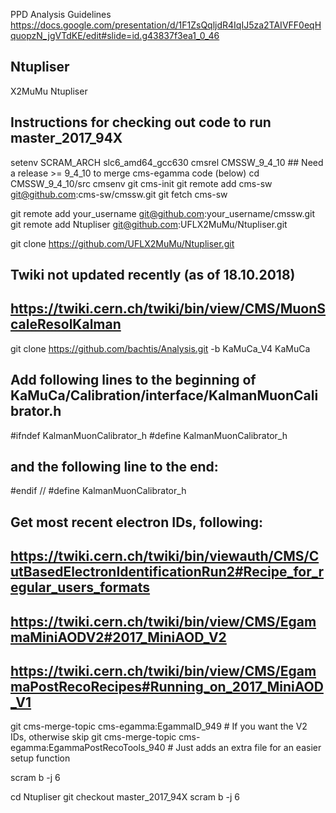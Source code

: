 PPD Analysis Guidelines
https://docs.google.com/presentation/d/1F1ZsQqljdR4IqIJ5za2TAIVFF0eqHquopzN_jgVTdKE/edit#slide=id.g43837f3ea1_0_46


## Ntupliser
X2MuMu Ntupliser

## Instructions for checking out code to run master_2017_94X

setenv SCRAM_ARCH slc6_amd64_gcc630
cmsrel CMSSW_9_4_10  ## Need a release >= 9_4_10 to merge cms-egamma code (below)
cd CMSSW_9_4_10/src
cmsenv
git cms-init
git remote add cms-sw git@github.com:cms-sw/cmssw.git
git fetch cms-sw

git remote add your_username git@github.com:your_username/cmssw.git
git remote add Ntupliser git@github.com:UFLX2MuMu/Ntupliser.git

git clone https://github.com/UFLX2MuMu/Ntupliser.git

## Twiki not updated recently (as of 18.10.2018)
## https://twiki.cern.ch/twiki/bin/view/CMS/MuonScaleResolKalman
git clone https://github.com/bachtis/Analysis.git -b KaMuCa_V4 KaMuCa

## Add following lines to the beginning of KaMuCa/Calibration/interface/KalmanMuonCalibrator.h
#ifndef KalmanMuonCalibrator_h
#define KalmanMuonCalibrator_h
## and the following line to the end:
#endif // #define KalmanMuonCalibrator_h

## Get most recent electron IDs, following:
## https://twiki.cern.ch/twiki/bin/viewauth/CMS/CutBasedElectronIdentificationRun2#Recipe_for_regular_users_formats
## https://twiki.cern.ch/twiki/bin/view/CMS/EgammaMiniAODV2#2017_MiniAOD_V2
## https://twiki.cern.ch/twiki/bin/view/CMS/EgammaPostRecoRecipes#Running_on_2017_MiniAOD_V1
git cms-merge-topic cms-egamma:EgammaID_949             # If you want the V2 IDs, otherwise skip
git cms-merge-topic cms-egamma:EgammaPostRecoTools_940  # Just adds an extra file for an easier setup function

scram b -j 6

cd Ntupliser
git checkout master_2017_94X
scram b -j 6
